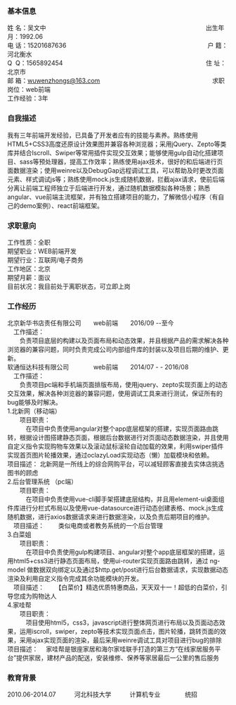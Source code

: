 ### 基本信息
姓 名：吴文中　　　　　　　　　　　　　　　　　　　　　　　　　　出生年月：1992.06<br>
电 话：15201687636　　　　　　　　　　　　　　　　　　　　　　　户 籍：河北衡水<br>
Q  Q：1565892454　　　　　　　　　　　　　　　　　　　　　　　  住 址：北京市<br>
邮 箱：wuwenzhongs@163.com　　　　　　　　　　　　　　　　　　  求职岗位：web前端<br>
工作经验：3年
### 自我描述
我有三年前端开发经验，已具备了开发者应有的技能与素养。熟练使用HTML5+CSS3高度还原设计效果图并兼容各种浏览器；采用jQuery、Zepto等类库并结合Iscroll、Swiper等常用插件实现交互效果；能够使用gulp自动化搭建项目、sass等预处理器，提高工作效率；熟练使用ajax技术，很好的和后端进行页面数据渲染；使用weinre以及DebugGap远程调试工具，可以帮助及时更改页面元素、样式调试js等；熟练使用mock.js生成随机数据，拦截ajax请求，使前后端分离让前端工程师独立于后端进行开发，通过随机数据模拟各种场景；熟悉angular、vue前端主流框架，并有独立搭建项目的能力，了解微信小程序（有自己的demo案例）、react前端框架。<br>
### 求职意向
工作性质：全职<br>
期望职业：WEB前端开发<br>
期望行业：互联网/电子商务<br>
工作地区：北京<br>
期望月薪：面议<br>
目前状况：我目前处于离职状态，可立即上岗
### 工作经历
北京新华书店责任有限公司　　web前端　　2016/09 --至今<br>
　工作描述：<br>
 　　负责项目底层的构建以及页面布局和动态效果，并且根据产品的需求解决各种浏览器的兼容问题，同时负责完成公司内部组件库的封装以及项目后期的维护、更新。<br>
 软通恒达科技有限公司　　　　web前端　　2014/07 - - 2016/08<br>
　工作描述：<br>
　　负责项目pc端和手机端页面排版布局，使用jquery、zepto实现页面上的动态交互效果，解决各种浏览器的兼容问题，使用调试工具来进行测试，保证所有的bug能够及时解决。<br>
1.北新网（移动端）<br>
　　项目职责：<br>
　　　在项目中负责使用angular对整个app底层框架的搭建，实现页面路由跳转，根据设计图搭建静态页面，根据后台数据进行对页面动态数据渲染，并且使用自定义指令实现购物车效果以及滚动鼠标滚轮自动加载的效果，利用swiper插件实现首页图片轮播效果，通过oclazyLoad实现动态（懒）加载模块和依赖。<br>
   项目描述：
	北新网是一所线上的综合网购平台，可以减轻顾客直接去实体店挑选图书的顾虑<br>
2.后台管理系统 （pc端）<br>
　　项目职责：<br>
　　　在项目中负责使用vue-cli脚手架搭建底层结构，并且用element-ui桌面组件库进行分栏式布局以及使用vue-datasource进行动态创建表格、mock.js生成随机数据，进行axios数据请求来进行数据渲染，以及负责后期项目的维护。<br>
　项目描述：
　　类似电商或者教务系统的一个后台管理<br>
3.白菜姐<br>
　　项目职责：<br>
　　　在项目中负责使用gulp构建项目、angular对整个app底层框架的搭建，运用html5+css3进行静态页面布局，使用ui-router实现页面路由跳转，通过 ng-model 做数据双向绑定以及通过$http.get/post进行后台数据请求，实现数据动态渲染及利用自定义指令完成其余功能模块的开发。<br>
　项目描述：
　　【白菜价】精选优质特惠商品，天天双十一！超低的白菜价，引导您成为购物达人<br>
4.家哇帮<br>
　　项目职责：<br>
　　　项目使用html5，css3，javascript进行整体网页进行布局以及页面动态效果，运用iscroll，swiper，zepto等技术实现页面点击，图片轮播，跳转页面的效果，采用ajax实现页面的渲染，最后采用weinre调试工具对项目进行bug的排除<br>
项目描述：
　家哇帮是银座家居和海尔家哇联手打造的第三方“在线家居服务平台”提供家居，建材产品的配送，安装维修、保养等家居最后一公里的售后服务
### 教育背景
2010.06-2014.07　　　河北科技大学　　　计算机专业　　　　统招
